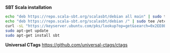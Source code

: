 


__SBT Scala installation__
```bash
echo "deb https://repo.scala-sbt.org/scalasbt/debian all main" | sudo tee /etc/apt/sources.list.d/sbt.list
echo "deb https://repo.scala-sbt.org/scalasbt/debian /" | sudo tee /etc/apt/sources.list.d/sbt_old.list
curl -sL "https://keyserver.ubuntu.com/pks/lookup?op=get&search=0x2EE0EA64E40A89B84B2DF73499E82A75642AC823" | sudo tee /etc/apt/trusted.gpg.d/sbt.asc
sudo apt-get update
sudo apt-get install sbt
```

__Universal CTags__
https://github.com/universal-ctags/ctags



